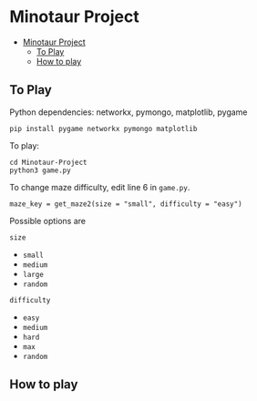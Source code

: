 
# Minotaur Project 

- [Minotaur Project](#minotaur-project)
	- [To Play](#to-play)
	- [How to play](#how-to-play)

## To Play
Python dependencies: networkx, pymongo, matplotlib, pygame

```
pip install pygame networkx pymongo matplotlib 
```

To play: 

```
cd Minotaur-Project
python3 game.py
```

To change maze difficulty, edit line 6 in `game.py`.

```
maze_key = get_maze2(size = "small", difficulty = "easy")
```

Possible options are 

`size`
- `small`
- `medium`
- `large`
- `random`

`difficulty`
- `easy`
- `medium`
- `hard`
- `max`
- `random`

## How to play